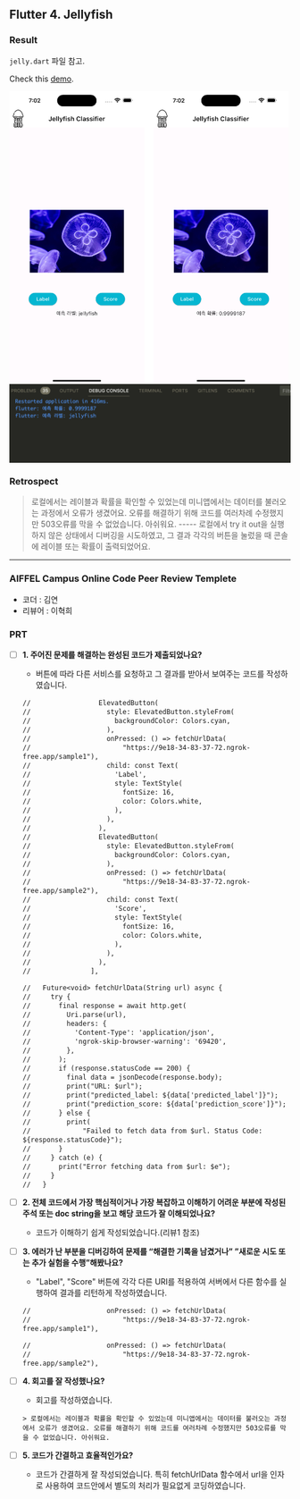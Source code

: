 ## Flutter 4. Jellyfish

### Result 

`jelly.dart` 파일 참고.  

Check this [demo](https://github.com/CAVASOL/flutter_script/blob/main/lib/jellyfish/jelly.dart).

<img align="center" src="./demo.png" width="500px" />

<img align="center" src="./console.png" width="800px" />

### Retrospect

> 로컬에서는 레이블과 확률을 확인할 수 있었는데 미니앱에서는 데이터를 불러오는 과정에서 오류가 생겼어요. 오류를 해결하기 위해 코드를 여러차례 수정했지만 503오류를 막을 수 없었습니다. 아쉬워요. ----- 로컬에서 try it out을 실행하지 않은 상태에서 디버깅을 시도하였고, 그 결과 각각의 버튼을 눌렀을 때 콘솔에 레이블 또는 확률이 출력되었어요. 

---

### AIFFEL Campus Online Code Peer Review Templete

- 코더 : 김연
- 리뷰어 : 이혁희

### PRT

- [ ]  **1. 주어진 문제를 해결하는 완성된 코드가 제출되었나요?**
    - 버튼에 따라 다른 서비스를 요청하고 그 결과를 받아서 보여주는 코드를 작성하였습니다.
    ```
    //                 ElevatedButton(
    //                   style: ElevatedButton.styleFrom(
    //                     backgroundColor: Colors.cyan,
    //                   ),
    //                   onPressed: () => fetchUrlData(
    //                       "https://9e18-34-83-37-72.ngrok-free.app/sample1"),
    //                   child: const Text(
    //                     'Label',
    //                     style: TextStyle(
    //                       fontSize: 16,
    //                       color: Colors.white,
    //                     ),
    //                   ),
    //                 ),
    //                 ElevatedButton(
    //                   style: ElevatedButton.styleFrom(
    //                     backgroundColor: Colors.cyan,
    //                   ),
    //                   onPressed: () => fetchUrlData(
    //                       "https://9e18-34-83-37-72.ngrok-free.app/sample2"),
    //                   child: const Text(
    //                     'Score',
    //                     style: TextStyle(
    //                       fontSize: 16,
    //                       color: Colors.white,
    //                     ),
    //                   ),
    //                 ),
    //               ],    
    ```

    ```
    //   Future<void> fetchUrlData(String url) async {
    //     try {
    //       final response = await http.get(
    //         Uri.parse(url),
    //         headers: {
    //           'Content-Type': 'application/json',
    //           'ngrok-skip-browser-warning': '69420',
    //         },
    //       );
    //       if (response.statusCode == 200) {
    //         final data = jsonDecode(response.body);
    //         print("URL: $url");
    //         print("predicted_label: ${data['predicted_label']}");
    //         print("prediction_score: ${data['prediction_score']}");
    //       } else {
    //         print(
    //             "Failed to fetch data from $url. Status Code: ${response.statusCode}");
    //       }
    //     } catch (e) {
    //       print("Error fetching data from $url: $e");
    //     }
    //   }

    ```
    
- [ ]  **2. 전체 코드에서 가장 핵심적이거나 가장 복잡하고 이해하기 어려운 부분에 작성된 
주석 또는 doc string을 보고 해당 코드가 잘 이해되었나요?**
    - 코드가 이해하기 쉽게 작성되었습니다.(리뷰1 참조)
        
- [ ]  **3. 에러가 난 부분을 디버깅하여 문제를 “해결한 기록을 남겼거나” 
”새로운 시도 또는 추가 실험을 수행”해봤나요?**
    - "Label", "Score" 버튼에 각각 다른 URI를 적용하여 서버에서 다른 함수를 실행하여 결과를 리턴하게 작성하였습니다.
    ```
    //                   onPressed: () => fetchUrlData(
    //                       "https://9e18-34-83-37-72.ngrok-free.app/sample1"),

    ```

    ```
    //                   onPressed: () => fetchUrlData(
    //                       "https://9e18-34-83-37-72.ngrok-free.app/sample2"),

    ```
        
- [ ]  **4. 회고를 잘 작성했나요?**
    - 회고를 작성하였습니다.
    ```
    > 로컬에서는 레이블과 확률을 확인할 수 있었는데 미니앱에서는 데이터를 불러오는 과정에서 오류가 생겼어요. 오류를 해결하기 위해 코드를 여러차례 수정했지만 503오류를 막을 수 없었습니다. 아쉬워요.
    ```

- [ ]  **5. 코드가 간결하고 효율적인가요?**
    - 코드가 간결하게 잘 작성되었습니다. 특히 fetchUrlData 함수에서 url을 인자로 사용하여 코드안에서 별도의 처리가 필요없게 코딩하였습니다.
    
